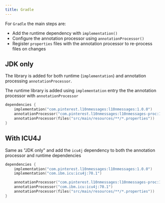 ```yaml
---
title: Gradle
---
```


For `Gradle` the main steps are:

- Add the runtime dependency with `implementation()`
- Configure the annotation processor using `annotationProcessor()`
- Register `properties` files with the annotation processor to re-process files on changes

## JDK only

The library is added for both runtime (`implementation`) and annotation processing
`annotationProcessor`.

The runtime library is added using `implementation` entry the the annotation processor with
`annotationProcessor`

```kotlin title=build.gradle.kts
dependencies {
    implementation("com.pinterest.l10nmessages:l10nmessages:1.0.0")
    annotationProcessor("com.pinterest.l10nmessages:l10nmessages-proc:1.0.0")
    annotationProcessor(files("src/main/resources/**/*.properties"))
}
```

## With ICU4J

Same as "JDK only" and add the `icu4j` dependency to both the annotation processor and runtime
dependencies

```kotlin title=build.gradle.kts
dependencies {
    implementation("com.pinterest.l10nmessages:l10nmessages:1.0.0")
    implementation("com.ibm.icu:icu4j:70.1")

    annotationProcessor("com.pinterest.l10nmessages:l10nmessages-proc:1.0.0")
    annotationProcessor("com.ibm.icu:icu4j:70.1")
    annotationProcessor(files("src/main/resources/**/*.properties"))
}
```
